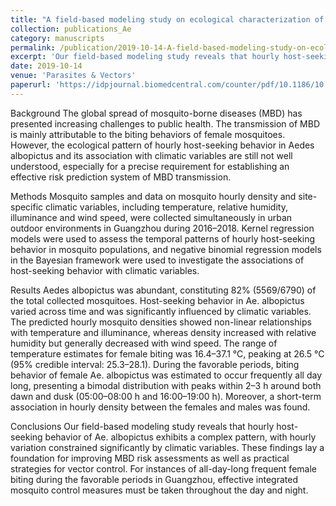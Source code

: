 ```yaml
---
title: "A field-based modeling study on ecological characterization of hourly host-seeking behavior and its associated climatic variables in Aedes albopictus"
collection: publications_Ae
category: manuscripts
permalink: /publication/2019-10-14-A-field-based-modeling-study-on-ecological-characterization
excerpt: 'Our field-based modeling study reveals that hourly host-seeking behavior of Ae. albopictus exhibits a complex pattern, with hourly variation constrained significantly by climatic variables. These findings lay a foundation for improving MBD risk assessments as well as practical strategies for vector control. For instances of all-day-long frequent female biting during the favorable periods in Guangzhou, effective integrated mosquito control measures must be taken throughout the day and night.'
date: 2019-10-14
venue: 'Parasites & Vectors'
paperurl: 'https://idpjournal.biomedcentral.com/counter/pdf/10.1186/10.1186/s13071-019-3715-1.pdf'
---
```

Background
The global spread of mosquito-borne diseases (MBD) has presented increasing challenges to public health. The transmission of MBD is mainly attributable to the biting behaviors of female mosquitoes. However, the ecological pattern of hourly host-seeking behavior in Aedes albopictus and its association with climatic variables are still not well understood, especially for a precise requirement for establishing an effective risk prediction system of MBD transmission.

Methods
Mosquito samples and data on mosquito hourly density and site-specific climatic variables, including temperature, relative humidity, illuminance and wind speed, were collected simultaneously in urban outdoor environments in Guangzhou during 2016–2018. Kernel regression models were used to assess the temporal patterns of hourly host-seeking behavior in mosquito populations, and negative binomial regression models in the Bayesian framework were used to investigate the associations of host-seeking behavior with climatic variables.

Results
Aedes albopictus was abundant, constituting 82% (5569/6790) of the total collected mosquitoes. Host-seeking behavior in Ae. albopictus varied across time and was significantly influenced by climatic variables. The predicted hourly mosquito densities showed non-linear relationships with temperature and illuminance, whereas density increased with relative humidity but generally decreased with wind speed. The range of temperature estimates for female biting was 16.4–37.1 °C, peaking at 26.5 °C (95% credible interval: 25.3–28.1). During the favorable periods, biting behavior of female Ae. albopictus was estimated to occur frequently all day long, presenting a bimodal distribution with peaks within 2–3 h around both dawn and dusk (05:00–08:00 h and 16:00–19:00 h). Moreover, a short-term association in hourly density between the females and males was found.

Conclusions
Our field-based modeling study reveals that hourly host-seeking behavior of Ae. albopictus exhibits a complex pattern, with hourly variation constrained significantly by climatic variables. These findings lay a foundation for improving MBD risk assessments as well as practical strategies for vector control. For instances of all-day-long frequent female biting during the favorable periods in Guangzhou, effective integrated mosquito control measures must be taken throughout the day and night.